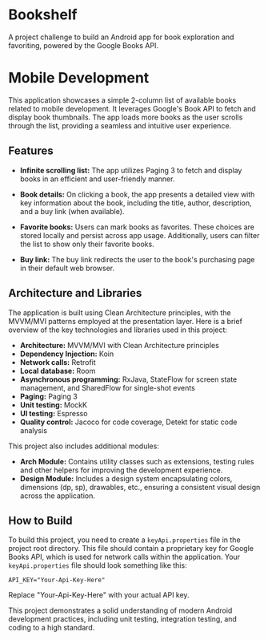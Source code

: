 # Bookshelf
A project challenge to build an Android app for book exploration and favoriting, powered by the Google Books API.

# Mobile Development

This application showcases a simple 2-column list of available books related to mobile development. It leverages Google's Book API to fetch and display book thumbnails. The app loads more books as the user scrolls through the list, providing a seamless and intuitive user experience.

## Features

- **Infinite scrolling list:** The app utilizes Paging 3 to fetch and display books in an efficient and user-friendly manner.

- **Book details:** On clicking a book, the app presents a detailed view with key information about the book, including the title, author, description, and a buy link (when available).

- **Favorite books:** Users can mark books as favorites. These choices are stored locally and persist across app usage. Additionally, users can filter the list to show only their favorite books.

- **Buy link:** The buy link redirects the user to the book's purchasing page in their default web browser.

## Architecture and Libraries

The application is built using Clean Architecture principles, with the MVVM/MVI patterns employed at the presentation layer. Here is a brief overview of the key technologies and libraries used in this project:

- **Architecture:** MVVM/MVI with Clean Architecture principles
- **Dependency Injection:** Koin
- **Network calls:** Retrofit
- **Local database:** Room
- **Asynchronous programming:** RxJava, StateFlow for screen state management, and SharedFlow for single-shot events
- **Paging:** Paging 3
- **Unit testing:** MockK
- **UI testing:** Espresso
- **Quality control:** Jacoco for code coverage, Detekt for static code analysis

This project also includes additional modules:

- **Arch Module:** Contains utility classes such as extensions, testing rules and other helpers for improving the development experience.
- **Design Module:** Includes a design system encapsulating colors, dimensions (dp, sp), drawables, etc., ensuring a consistent visual design across the application.

## How to Build

To build this project, you need to create a `keyApi.properties` file in the project root directory. This file should contain a proprietary key for Google Books API, which is used for network calls within the application. Your `keyApi.properties` file should look something like this:

```
API_KEY="Your-Api-Key-Here"
```

Replace "Your-Api-Key-Here" with your actual API key.

This project demonstrates a solid understanding of modern Android development practices, including unit testing, integration testing, and coding to a high standard.
